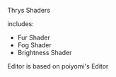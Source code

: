 Thrys Shaders

includes:
- Fur Shader
- Fog Shader
- Brightness Shader

Editor is based on poiyomi's Editor
